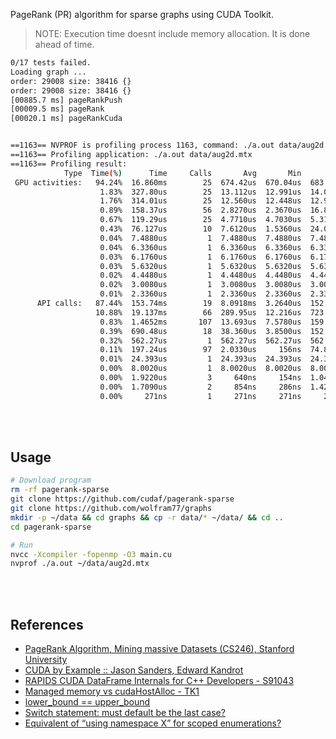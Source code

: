 PageRank (PR) algorithm for sparse graphs using CUDA Toolkit.

> NOTE: Execution time doesnt include memory allocation. It is done ahead of time.

```bash
0/17 tests failed.
Loading graph ...
order: 29008 size: 38416 {}
order: 29008 size: 38416 {}
[00885.7 ms] pageRankPush
[00009.5 ms] pageRank
[00020.1 ms] pageRankCuda


==1163== NVPROF is profiling process 1163, command: ./a.out data/aug2d.mtx
==1163== Profiling application: ./a.out data/aug2d.mtx
==1163== Profiling result:
            Type  Time(%)      Time     Calls       Avg       Min       Max  Name
 GPU activities:   94.24%  16.860ms        25  674.42us  670.04us  683.00us  void pageRankKernelStep<float>(float*, float*, int*, int*, float, int)
                    1.83%  327.80us        25  13.112us  12.991us  14.016us  void sumIfNotKernel<float, int>(float*, float*, int*, int)
                    1.76%  314.01us        25  12.560us  12.448us  12.960us  void errorAbsKernel<float>(float*, float*, float*, int)
                    0.89%  158.37us        56  2.8270us  2.3670us  16.896us  [CUDA memcpy DtoH]
                    0.67%  119.29us        25  4.7710us  4.7030us  5.3120us  void multiplyKernel<float>(float*, float*, float*, int)
                    0.43%  76.127us        10  7.6120us  1.5360us  24.096us  [CUDA memcpy HtoD]
                    0.04%  7.4880us         1  7.4880us  7.4880us  7.4880us  void pageRankFactorKernel<float, int>(float*, int*, float, int)
                    0.04%  6.3360us         1  6.3360us  6.3360us  6.3360us  void dotProductKernel<int>(int*, int*, int*, int)
                    0.03%  6.1760us         1  6.1760us  6.1760us  6.1760us  void errorAbsKernel<int>(int*, int*, int*, int)
                    0.03%  5.6320us         1  5.6320us  5.6320us  5.6320us  void sumKernel<int>(int*, int*, int)
                    0.02%  4.4480us         1  4.4480us  4.4480us  4.4480us  void fillKernel<float>(float*, int, float)
                    0.02%  3.0080us         1  3.0080us  3.0080us  3.0080us  void addKernel<int>(int*, int, int)
                    0.01%  2.3360us         1  2.3360us  2.3360us  2.3360us  void fillKernel<int>(int*, int, int)
      API calls:   87.44%  153.74ms        19  8.0918ms  3.2640us  152.75ms  cudaMalloc
                   10.88%  19.137ms        66  289.95us  12.216us  723.58us  cudaMemcpy
                    0.83%  1.4652ms       107  13.693us  7.5780us  159.44us  cudaLaunchKernel
                    0.39%  690.48us        18  38.360us  3.8500us  152.74us  cudaFree
                    0.32%  562.27us         1  562.27us  562.27us  562.27us  cuDeviceTotalMem
                    0.11%  197.24us        97  2.0330us     156ns  74.846us  cuDeviceGetAttribute
                    0.01%  24.393us         1  24.393us  24.393us  24.393us  cuDeviceGetName
                    0.00%  8.0020us         1  8.0020us  8.0020us  8.0020us  cuDeviceGetPCIBusId
                    0.00%  1.9220us         3     640ns     154ns  1.0450us  cuDeviceGetCount
                    0.00%  1.7090us         2     854ns     286ns  1.4230us  cuDeviceGet
                    0.00%     271ns         1     271ns     271ns     271ns  cuDeviceGetUuid
```

<br>
<br>


## Usage

```bash
# Download program
rm -rf pagerank-sparse
git clone https://github.com/cudaf/pagerank-sparse
git clone https://github.com/wolfram77/graphs
mkdir -p ~/data && cd graphs && cp -r data/* ~/data/ && cd ..
cd pagerank-sparse
```

```bash
# Run
nvcc -Xcompiler -fopenmp -O3 main.cu
nvprof ./a.out ~/data/aug2d.mtx
```

<br>
<br>


## References

- [PageRank Algorithm, Mining massive Datasets (CS246), Stanford University](http://snap.stanford.edu/class/cs246-videos-2019/lec9_190205-cs246-720.mp4)
- [CUDA by Example :: Jason Sanders, Edward Kandrot](http://www.mat.unimi.it/users/sansotte/cuda/CUDA_by_Example.pdf)
- [RAPIDS CUDA DataFrame Internals for C++ Developers - S91043](https://developer.download.nvidia.com/video/gputechconf/gtc/2019/presentation/s91043-rapids-cuda-dataframe-internals-for-c++-developers.pdf)
- [Managed memory vs cudaHostAlloc - TK1](https://forums.developer.nvidia.com/t/managed-memory-vs-cudahostalloc-tk1/34281)
- [lower_bound == upper_bound](https://stackoverflow.com/a/12159150/1413259)
- [Switch statement: must default be the last case?](https://stackoverflow.com/a/3110163/1413259)
- [Equivalent of “using namespace X” for scoped enumerations?](https://stackoverflow.com/a/9450358/1413259)
